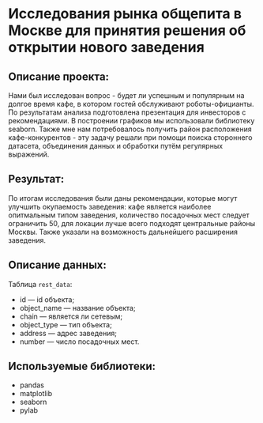 # Исследования рынка общепита в Москве для принятия решения об открытии нового заведения
## Описание проекта:
Нами был исследован вопрос - будет ли успешным и популярным на долгое время кафе, в котором гостей обслуживают роботы-официанты. По результатам анализа подготовлена презентация для инвесторов с рекомендациями. В построении графиков мы использовали библиотеку seaborn. Также мне нам потребовалось получить район расположения кафе-конкурентов - эту задачу решали при помощи поиска стороннего датасета, объединения данных и обработки путём регулярных выражений.
## Результат:
По итогам исследования были даны рекомендации, которые могут улучшить окупаемость заведения: кафе является наиболее опитмальным типом заведения, количество посадочных мест следует ограничить 50, для локации лучше всего подходят центральные районы Москвы. Также указали на возможность дальнейшего расширения заведения.
## Описание данных:
Таблица `rest_data`:
- id — id объекта;
- object_name — название объекта;
- chain — является ли сетевым;
- object_type — тип объекта;
- address — адрес заведения;
- number — число посадочных мест.
## Используемые библиотеки:
- pandas
- matplotlib
- seaborn
- pylab
